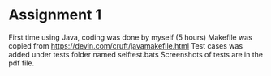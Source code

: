 # Assignment 1

First time using Java, coding was done by myself (5 hours)
Makefile was copied from https://devin.com/cruft/javamakefile.html
Test cases was added under tests folder named selftest.bats
Screenshots of tests are in the pdf file.

